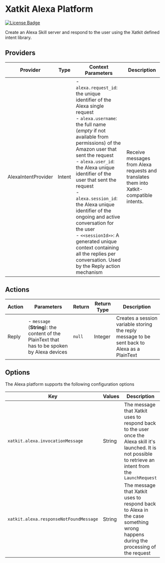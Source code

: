 Xatkit Alexa Platform
=====

[![License Badge](https://img.shields.io/badge/license-EPL%202.0-brightgreen.svg)](https://opensource.org/licenses/EPL-2.0)

Create an Alexa Skill server and respond to the user using the Xatkit defined intent library.

## Providers

| Provider                   | Type  | Context Parameters | Description                                                  |
| -------------------------- | ----- | ------------------ | ------------------------------------------------------------ |
| AlexaIntentProvider | Intent | - `alexa.request_id`: the unique identifier of the Alexa single request<br/> - `alexa.username`: the full name (*empty* if not available from permissions) of the Amazon user that sent the request<br/> - `alexa.user_id`: the Alexa unique identifier of the user that sent the request<br/> - `alexa.session_id`: the Alexa unique identifier of the ongoing and active conversation for the user<br/> - `<<sessionId>>`: A generated unique context containing all the replies per conversation. Used by the Reply action mechanism| Receive messages from Alexa requests and translates them into Xatkit-compatible intents.|


## Actions

| Action  | Parameters | Return                                  | Return Type | Description                                     |
| ------- | ---------- | --------------------------------------- | ----------- | ----------------------------------------------- |
| Reply | - `message` (**String**): the content of the PlainText that has to be spoken by Alexa devices | `null` | Integer | Creates a session variable storing the reply message to be sent back to Alexa as a PlainText |

## Options

The Alexa platform supports the following configuration options

| Key                  | Values | Description                                                  | Constraint    |
| -------------------- | ------ | ------------------------------------------------------------ | ------------- |
| `xatkit.alexa.invocationMessage` | String | The message that Xatkit uses to respond back to the user once the Alexa skill it's launched. It is not possible to retrieve an intent from the `LaunchRequest`  | **Optional** |
| `xatkit.alexa.responseNotFoundMessage` | String | The message that Xatkit uses to respond back to Alexa in the case something wrong happens during the processing of the request  | **Optional** |